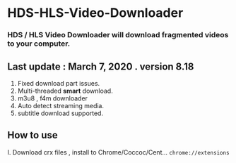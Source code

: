 # HDS-HLS-Video-Downloader
### HDS / HLS Video Downloader will download fragmented videos to your computer.
## Last update : March 7, 2020 . version 8.18
1. Fixed download part issues.
2. Multi-threaded **smart** download.
3. m3u8 , f4m downloader
4. Auto detect streaming media.
5. subtitle download supported.
## How to use
I. Download crx files , install to Chrome/Coccoc/Cent...  ``chrome://extensions`` 


